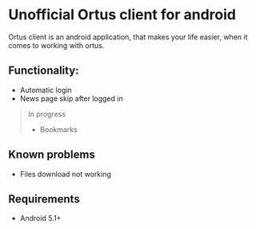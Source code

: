 # Unofficial Ortus client for android

Ortus client is an android application, that makes your life easier, when it comes to working with ortus.

## Functionality:

- Automatic login
- News page skip after logged in
> In progress
> - Bookmarks

## Known problems
- Files download not working

## Requirements

- Android 5.1+
